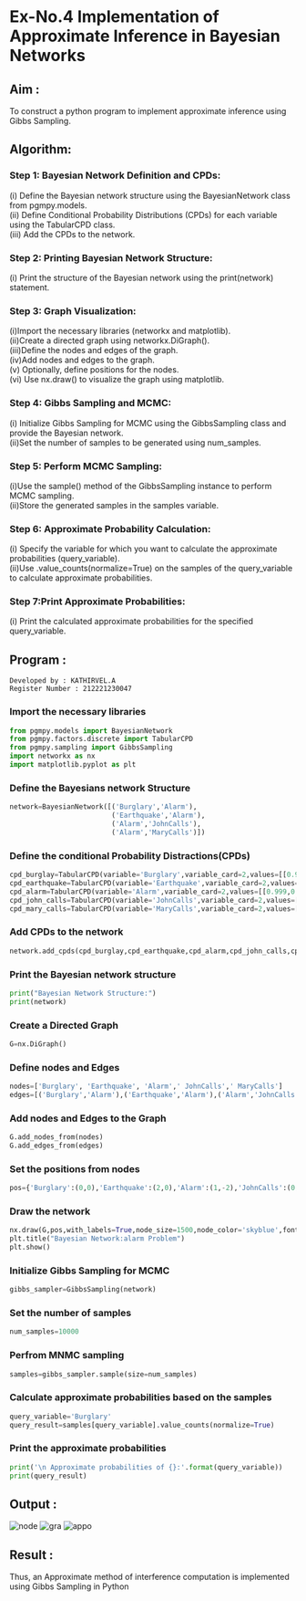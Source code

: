 # Ex-No.4 Implementation of Approximate Inference in Bayesian Networks
## Aim : 
   To construct a python program to implement approximate inference using Gibbs Sampling.

## Algorithm:

### Step 1: Bayesian Network Definition and CPDs:<br>
(i) Define the Bayesian network structure using the BayesianNetwork class from pgmpy.models.<br>
(ii) Define Conditional Probability Distributions (CPDs) for each variable using the TabularCPD class.<br>
(iii) Add the CPDs to the network.<br>
### Step 2: Printing Bayesian Network Structure:<br>
(i) Print the structure of the Bayesian network using the print(network) statement.
### Step 3: Graph Visualization:<br>
(i)Import the necessary libraries (networkx and matplotlib).<br>
(ii)Create a directed graph using networkx.DiGraph().<br>
(iii)Define the nodes and edges of the graph.<br>
(iv)Add nodes and edges to the graph.<br>
(v) Optionally, define positions for the nodes.<br>
(vi) Use nx.draw() to visualize the graph using matplotlib.<br>
### Step 4: Gibbs Sampling and MCMC:<br>
(i) Initialize Gibbs Sampling for MCMC using the GibbsSampling class and provide the Bayesian network.<br>
(ii)Set the number of samples to be generated using num_samples.<br>
### Step 5: Perform MCMC Sampling:<br>
(i)Use the sample() method of the GibbsSampling instance to perform MCMC sampling.<br>
(ii)Store the generated samples in the samples variable.<br>
### Step 6: Approximate Probability Calculation:<br>
(i) Specify the variable for which you want to calculate the approximate probabilities (query_variable).<br>
(ii)Use .value_counts(normalize=True) on the samples of the query_variable to calculate approximate probabilities.<br>
### Step 7:Print Approximate Probabilities:
(i) Print the calculated approximate probabilities for the specified query_variable.<br>

## Program :
```
Developed by : KATHIRVEL.A
Register Number : 212221230047 
```
### Import the necessary libraries
```python
from pgmpy.models import BayesianNetwork
from pgmpy.factors.discrete import TabularCPD
from pgmpy.sampling import GibbsSampling
import networkx as nx
import matplotlib.pyplot as plt
```
### Define the Bayesians network Structure
```python
network=BayesianNetwork([('Burglary','Alarm'),
                         ('Earthquake','Alarm'),
                         ('Alarm','JohnCalls'),
                         ('Alarm','MaryCalls')])
```
### Define the conditional Probability Distractions(CPDs)
```python
cpd_burglay=TabularCPD(variable='Burglary',variable_card=2,values=[[0.999],[0.001]])
cpd_earthquake=TabularCPD(variable='Earthquake',variable_card=2,values=[[0.998],[0.002]])
cpd_alarm=TabularCPD(variable='Alarm',variable_card=2,values=[[0.999,0.71,0.06,0.05],[0.001,0.29,0.94,0.95]],evidence=['Burglary','Earthquake'],evidence_card=[2,2])
cpd_john_calls=TabularCPD(variable='JohnCalls',variable_card=2,values=[[0.95,0.1],[0.05,0.9]],evidence=['Alarm'],evidence_card=[2])
cpd_mary_calls=TabularCPD(variable='MaryCalls',variable_card=2,values=[[0.99,0.3],[0.01,0.7]],evidence=['Alarm'],evidence_card=[2])
```
### Add CPDs to the network
```python
network.add_cpds(cpd_burglay,cpd_earthquake,cpd_alarm,cpd_john_calls,cpd_mary_calls)
```
### Print the Bayesian network structure
```python
print("Bayesian Network Structure:")
print(network)
```
### Create a Directed Graph
```python
G=nx.DiGraph()
```
### Define nodes and Edges
```python
nodes=['Burglary', 'Earthquake', 'Alarm',' JohnCalls',' MaryCalls']
edges=[('Burglary','Alarm'),('Earthquake','Alarm'),('Alarm','JohnCalls'),('Alarm','MaryCalls')]

```
### Add nodes and Edges to the Graph
```python
G.add_nodes_from(nodes)
G.add_edges_from(edges)
```
### Set the positions from nodes
```python
pos={'Burglary':(0,0),'Earthquake':(2,0),'Alarm':(1,-2),'JohnCalls':(0,-4),'MaryCalls':(2,-4)}
```
### Draw the network
```python
nx.draw(G,pos,with_labels=True,node_size=1500,node_color='skyblue',font_size=10,font_weight='bold',arrowsize=20)
plt.title("Bayesian Network:alarm Problem")
plt.show()
```
### Initialize Gibbs Sampling for MCMC
```python
gibbs_sampler=GibbsSampling(network)
```
### Set the number of samples
```python
num_samples=10000
```
### Perfrom MNMC sampling
```python
samples=gibbs_sampler.sample(size=num_samples)
```
### Calculate approximate probabilities based on the samples
```python
query_variable='Burglary'
query_result=samples[query_variable].value_counts(normalize=True)
```
### Print the approximate probabilities
```python
print('\n Approximate probabilities of {}:'.format(query_variable))
print(query_result)
```


## Output :
![node](https://github.com/JEEVAABI/Ex-No.-4--Implementation-of-Approximate-Inference-in-Bayesian-Networks/assets/93427098/0ccea31c-59d2-4f39-ab7c-080b933b5f0a)
![gra](https://github.com/JEEVAABI/Ex-No.-4--Implementation-of-Approximate-Inference-in-Bayesian-Networks/assets/93427098/6934c7b6-718b-452f-abca-c7c099530b17)
![appo](https://github.com/JEEVAABI/Ex-No.-4--Implementation-of-Approximate-Inference-in-Bayesian-Networks/assets/93427098/4b778f59-091b-4f84-a46d-148af0583492)


## Result : 
Thus, an Approximate method of interference computation is implemented using Gibbs Sampling in Python


